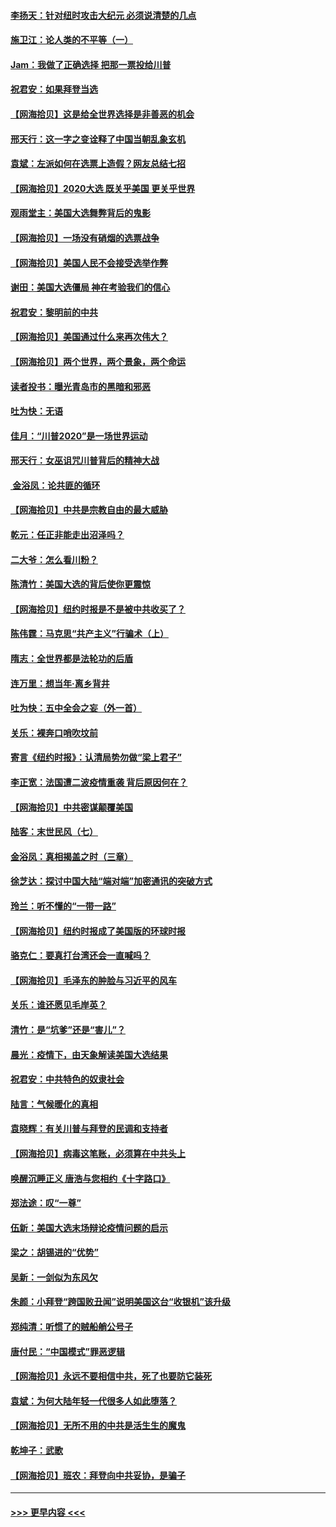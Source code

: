 #### [李扬天：针对纽时攻击大纪元 必须说清楚的几点](../pages/nsc993/n12536001.md?t=11092251) 
#### [施卫江：论人类的不平等（一）](../pages/nsc993/n12535700.md?t=11092251) 
#### [Jam：我做了正确选择 把那一票投给川普](../pages/nsc993/n12535743.md?t=11092251) 
#### [祝君安：如果拜登当选](../pages/nsc993/n12535726.md?t=11092251) 
#### [【网海拾贝】这是给全世界选择是非善恶的机会](../pages/nsc993/n12535061.md?t=11092251) 
#### [邢天行：这一字之变诠释了中国当朝乱象玄机](../pages/nsc993/n12533446.md?t=11092251) 
#### [袁斌：左派如何在选票上造假？网友总结七招](../pages/nsc993/n12533180.md?t=11092251) 
#### [【网海拾贝】2020大选 既关乎美国 更关乎世界](../pages/nsc993/n12533161.md?t=11092251) 
#### [观雨堂主：美国大选舞弊背后的鬼影](../pages/nsc993/n12533153.md?t=11092251) 
#### [【网海拾贝】一场没有硝烟的选票战争](../pages/nsc993/n12531883.md?t=11092251) 
#### [【网海拾贝】美国人民不会接受选举作弊](../pages/nsc993/n12528850.md?t=11092251) 
#### [谢田：美国大选僵局 神在考验我们的信心](../pages/nsc993/n12527932.md?t=11092251) 
#### [祝君安：黎明前的中共](../pages/nsc993/n12524071.md?t=11092251) 
#### [【网海拾贝】美国通过什么来再次伟大？](../pages/nsc993/n12523844.md?t=11092251) 
#### [【网海拾贝】两个世界，两个景象，两个命运](../pages/nsc993/n12521419.md?t=11092251) 
#### [读者投书：曝光青岛市的黑暗和邪恶](../pages/nsc993/n12520988.md?t=11092251) 
#### [吐为快：无语](../pages/nsc993/n12518588.md?t=11092251) 
#### [佳月：“川普2020”是一场世界运动](../pages/nsc993/n12518581.md?t=11092251) 
#### [邢天行：女巫诅咒川普背后的精神大战](../pages/nsc993/n12517257.md?t=11092251) 
#### [ 金浴凤：论共匪的循环](../pages/nsc993/n12517133.md?t=11092251) 
#### [【网海拾贝】中共是宗教自由的最大威胁](../pages/nsc993/n12516879.md?t=11092251) 
#### [乾元：任正非能走出沼泽吗？](../pages/nsc993/n12515831.md?t=11092251) 
#### [二大爷：怎么看川粉？](../pages/nsc993/n12515820.md?t=11092251) 
#### [陈清竹：美国大选的背后使你更震惊](../pages/nsc993/n12515589.md?t=11092251) 
#### [【网海拾贝】纽约时报是不是被中共收买了？](../pages/nsc993/n12515122.md?t=11092251) 
#### [陈伟霆：马克思“共产主义”行骗术（上）](../pages/nsc993/n12510217.md?t=11092251) 
#### [隋志：全世界都是法轮功的后盾](../pages/nsc993/n12510636.md?t=11092251) 
#### [连万里：想当年‧离乡背井](../pages/nsc993/n12510623.md?t=11092251) 
#### [吐为快：五中全会之妄（外一首）](../pages/nsc993/n12510470.md?t=11092251) 
#### [关乐：裸奔口哨吹坟前](../pages/nsc993/n12510403.md?t=11092251) 
#### [寄言《纽约时报》：认清局势勿做“梁上君子”](../pages/nsc993/n12510042.md?t=11092251) 
#### [李正宽：法国遭二波疫情重袭 背后原因何在？](../pages/nsc993/n12509971.md?t=11092251) 
#### [【网海拾贝】中共密谋颠覆美国](../pages/nsc993/n12509816.md?t=11092251) 
#### [陆客：末世民风（七）](../pages/nsc993/n12507822.md?t=11092251) 
#### [金浴凤：真相揭盖之时（三章）](../pages/nsc993/n12507804.md?t=11092251) 
#### [徐芝达：探讨中国大陆“端对端”加密通讯的突破方式](../pages/nsc993/n12507682.md?t=11092251) 
#### [玲兰：听不懂的“一带一路”](../pages/nsc993/n12507669.md?t=11092251) 
#### [【网海拾贝】纽约时报成了美国版的环球时报](../pages/nsc993/n12507053.md?t=11092251) 
#### [骆克仁：要真打台湾还会一直喊吗？](../pages/nsc993/n12506843.md?t=11092251) 
#### [【网海拾贝】毛泽东的肿脸与习近平的风车](../pages/nsc993/n12504537.md?t=11092251) 
#### [关乐：谁还愿见毛岸英？](../pages/nsc993/n12503866.md?t=11092251) 
#### [清竹：是“坑爹”还是“害儿”？](../pages/nsc993/n12503034.md?t=11092251) 
#### [晨光：疫情下，由天象解读美国大选结果](../pages/nsc993/n12502536.md?t=11092251) 
#### [祝君安：中共特色的奴隶社会](../pages/nsc993/n12501529.md?t=11092251) 
#### [陆言：气候暖化的真相](../pages/nsc993/n12501183.md?t=11092251) 
#### [袁晓辉：有关川普与拜登的民调和支持者](../pages/nsc993/n12500433.md?t=11092251) 
#### [【网海拾贝】病毒这笔账，必须算在中共头上](../pages/nsc993/n12500320.md?t=11092251) 
#### [唤醒沉睡正义 唐浩与您相约《十字路口》](../pages/nsc993/n12497980.md?t=11092251) 
#### [郑法途：叹“一尊”](../pages/nsc993/n12498837.md?t=11092251) 
#### [伍新：美国大选末场辩论疫情问题的启示](../pages/nsc993/n12498829.md?t=11092251) 
#### [梁之：胡锡进的“优势”](../pages/nsc993/n12498780.md?t=11092251) 
#### [吴新：一剑似为东风欠](../pages/nsc993/n12498772.md?t=11092251) 
#### [朱颜：小拜登“跨国败丑闻”说明美国这台“收银机”该升级](../pages/nsc993/n12498731.md?t=11092251) 
#### [郑纯清：听惯了的贼船艄公号子](../pages/nsc993/n12498721.md?t=11092251) 
#### [唐付民：“中国模式”罪恶逻辑](../pages/nsc993/n12498310.md?t=11092251) 
#### [【网海拾贝】永远不要相信中共，死了也要防它装死](../pages/nsc993/n12498162.md?t=11092251) 
#### [袁斌：为何大陆年轻一代很多人如此堕落？](../pages/nsc993/n12495696.md?t=11092251) 
#### [【网海拾贝】无所不用的中共是活生生的魔鬼](../pages/nsc993/n12495621.md?t=11092251) 
#### [乾坤子：武歌](../pages/nsc993/n12493391.md?t=11092251) 
#### [【网海拾贝】班农：拜登向中共妥协，是骗子](../pages/nsc993/n12492877.md?t=11092251) 

----
#### [ >>> 更早内容 <<< ](../indexes/nsc993-earlier.md)
